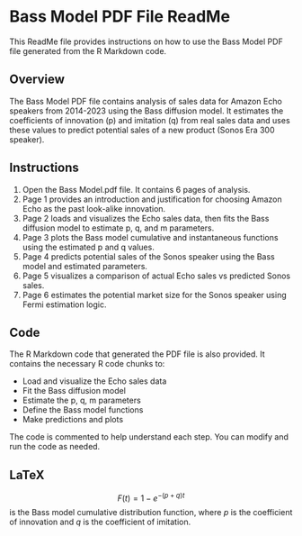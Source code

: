  # Bass Model PDF File ReadMe

This ReadMe file provides instructions on how to use the Bass Model PDF file generated from the R Markdown code.

## Overview
The Bass Model PDF file contains analysis of sales data for Amazon Echo speakers from 2014-2023 using the Bass diffusion model. It estimates the coefficients of innovation (p) and imitation (q) from real sales data and uses these values to predict potential sales of a new product (Sonos Era 300 speaker).

## Instructions
1. Open the Bass Model.pdf file. It contains 6 pages of analysis.
2. Page 1 provides an introduction and justification for choosing Amazon Echo as the past look-alike innovation. 
3. Page 2 loads and visualizes the Echo sales data, then fits the Bass diffusion model to estimate p, q, and m parameters.
4. Page 3 plots the Bass model cumulative and instantaneous functions using the estimated p and q values.
5. Page 4 predicts potential sales of the Sonos speaker using the Bass model and estimated parameters. 
6. Page 5 visualizes a comparison of actual Echo sales vs predicted Sonos sales. 
7. Page 6 estimates the potential market size for the Sonos speaker using Fermi estimation logic.

## Code
The R Markdown code that generated the PDF file is also provided. It contains the necessary R code chunks to:
- Load and visualize the Echo sales data
- Fit the Bass diffusion model 
- Estimate the p, q, m parameters
- Define the Bass model functions
- Make predictions and plots

The code is commented to help understand each step. You can modify and run the code as needed.

## LaTeX
$$
F(t) = 1 - e^{-(p+q)t}
$$
is the Bass model cumulative distribution function, where $p$ is the coefficient of innovation and $q$ is the coefficient of imitation.